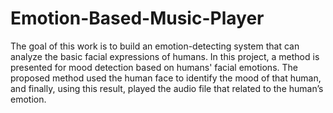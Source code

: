 # Emotion-Based-Music-Player
The goal of this work is to build an emotion-detecting system that can analyze the basic facial expressions of humans. In this project, a method is presented for mood detection based on humans' facial emotions. The proposed method used the human face to identify the mood of that human, and finally, using this result, played the audio file that related to the human’s emotion.
